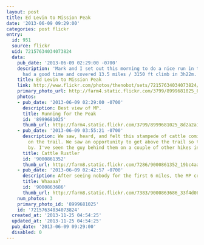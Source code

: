 ```yaml
---
layout: post
title: Ed Levin to Mission Peak
date: '2013-06-09 09:29:00'
categories: post flickr
entry:
  id: 951
  source: flickr
  uid: 72157634034073824
  data:
    pub_date: '2013-06-09 02:29:00 -0700'
    description: 'Mark and I set out this morning to do a nice run in the hills. We
      had a good time and covered 13.5 miles / 3150 ft climb in 3h22m. '
    title: Ed Levin to Mission Peak
    link: http://www.flickr.com/photos/thenobot/sets/72157634034073824/
    primary_photo_url: http://farm4.static.flickr.com/3799/8999681025_8d2a2a114f_m.jpg
    photos:
    - pub_date: '2013-06-09 02:29:00 -0700'
      description: Best view of MP.
      title: Running for the Peak
      id: '8999681025'
      thumb_url: http://farm4.static.flickr.com/3799/8999681025_8d2a2a114f_s.jpg
    - pub_date: '2013-06-09 03:55:21 -0700'
      description: We saw, heard, and felt this stampede of cattle coming toward us
        on the trail. We saw an opportunity to get above the trail so they could go
        by. I've seen the guy behind them on a couple of other hikes in the area too.
      title: Cattle Rustler
      id: '9000861352'
      thumb_url: http://farm8.static.flickr.com/7286/9000861352_19bc4aa9e0_s.jpg
    - pub_date: '2013-06-09 02:42:57 -0700'
      description: After seeing nobody for the first 6 miles, the MP crowd was a shock.
      title: Whaaaa?
      id: '9000863686'
      thumb_url: http://farm8.static.flickr.com/7383/9000863686_33f4d0864b_s.jpg
    num_photos: 3
    primary_photo_id: '8999681025'
    id: '72157634034073824'
  created_at: '2013-11-25 04:54:25'
  updated_at: '2013-11-25 04:54:25'
  pub_date: '2013-06-09 09:29:00'
  disabled: 0
---
```

